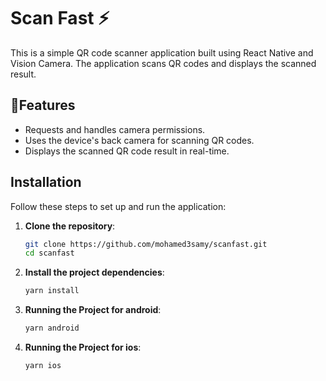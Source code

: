 # Scan Fast ⚡

This is a simple QR code scanner application built using React Native and Vision Camera. The application scans QR codes and displays the scanned result.

## 🔋Features

- Requests and handles camera permissions.
- Uses the device's back camera for scanning QR codes.
- Displays the scanned QR code result in real-time.

## Installation

Follow these steps to set up and run the application:

1. **Clone the repository**:

   ```sh
   git clone https://github.com/mohamed3samy/scanfast.git
   cd scanfast

2. **Install the project dependencies**:

    ```bash
    yarn install
    ```

3. **Running the Project for android**:

    ```bash
    yarn android
    ```

4. **Running the Project for ios**:

    ```bash
    yarn ios
    ```

